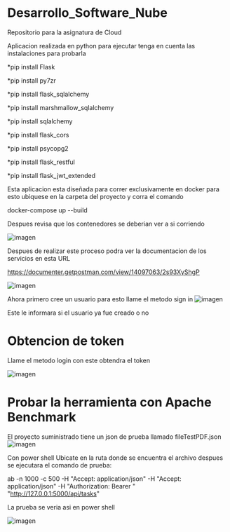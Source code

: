 # Desarrollo_Software_Nube
Repositorio para la asignatura de Cloud

Aplicacion realizada en python para ejecutar tenga en cuenta las instalaciones para probarla 

*pip install Flask

*pip install py7zr

*pip install flask_sqlalchemy

*pip install marshmallow_sqlalchemy

*pip install sqlalchemy

*pip install flask_cors

*pip install psycopg2

*pip install flask_restful

*pip install flask_jwt_extended


Esta aplicacion esta diseñada para correr exclusivamente en docker para esto ubiquese en la carpeta del proyecto y corra el comando

docker-compose up --build


Despues revisa que los contenedores se deberian ver a si corriendo

![imagen](https://user-images.githubusercontent.com/111519973/232250534-f71f05df-85f9-46ad-bf96-8fa89edf54c8.png)





Despues de realizar  este proceso podra ver la documentacion de los servicios en esta URL


https://documenter.getpostman.com/view/14097063/2s93XyShgP

![imagen](https://user-images.githubusercontent.com/111519973/232250609-63f3f704-7730-480b-b866-cd90aac9e1a2.png)


Ahora primero cree un usuario para esto llame el metodo sign in 
![imagen](https://user-images.githubusercontent.com/111519973/232250676-97b52f34-0b70-4d94-9b86-201f814cd396.png)


Este le informara si el usuario ya fue creado o no


# Obtencion de token

Llame el metodo login  con este obtendra el token 

![imagen](https://user-images.githubusercontent.com/111519973/232250743-2db41bd5-5d6a-467d-8c90-2ae31e74372a.png)


# Probar la herramienta con Apache Benchmark
 

El proyecto suministrado  tiene un json de prueba llamado fileTestPDF.json
![imagen](https://user-images.githubusercontent.com/111519973/232250872-c81ecccf-a12e-42f0-97f8-076af9895885.png)

Con power shell Ubicate  en la ruta donde se encuentra  el archivo despues se ejecutara el comando de prueba: 

 ab -n 1000 -c 500  -H "Accept: application/json" -H "Accept: application/json" -H "Authorization: Bearer <Mi token>" "http://127.0.0.1:5000/api/tasks"
 
 
 La prueba se veria asi en power shell
 
 ![imagen](https://user-images.githubusercontent.com/111519973/232250949-546259e2-c5ed-49d2-b134-c8be648964f1.png)






